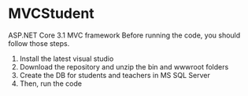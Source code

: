 # MVCStudent
ASP.NET Core 3.1 MVC framework
Before running the code, you should follow those steps.
1. Install the latest visual studio
2. Download the repository and unzip the bin and wwwroot folders
3. Create the DB for students and teachers in MS SQL Server
4. Then, run the code
